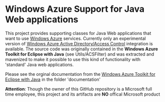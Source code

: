 Windows Azure Support for Java Web applications
===============================================

This project provides supporting classes for Java Web applications that want to use [Windows Azure](http://www.windowsazure.com/) services. 
Currently only an experimental version of [Windows Azure Active Directory/Access Control](http://www.windowsazure.com/en-us/home/features/identity/)
 integration is available. 
The source code was originally contained in the **Windows Azure Toolkit for Eclipse with Java** (see Utils/ACSFilter) and 
was extracted and mavenized to make it possible to use this kind of functionality with 'standard' Java web applications.

Please see the orginal documentation from the 
[Windows Azure Toolkit for Eclipse with Java](https://github.com/MSOpenTech/WindowsAzureToolkitForEclipseWithJava) 
in the folder 'documentation'

**Attention**: Though the owner of this GitHub repository is a Microsoft full time employee, this project and its artifacts are **NO** offical Microsoft product